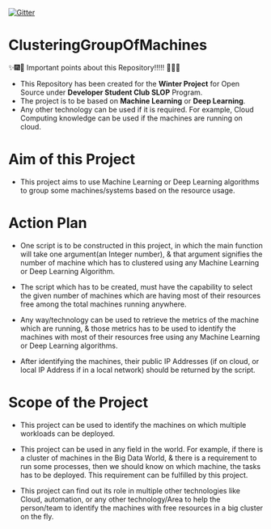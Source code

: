 [![Gitter](https://badges.gitter.im/ClusteringGroupOfMachines/community.svg)](https://gitter.im/ClusteringGroupOfMachines/community?utm_source=badge&utm_medium=badge&utm_campaign=pr-badge)
# ClusteringGroupOfMachines
:sparkles::fireworks::tada: Important points about this Repository!!!!! :tada::fireworks::sparkles:

* This Repository has been created for the **Winter Project** for Open Source under **Developer Student Club SLOP** Program.
* The project is to be based on **Machine Learning** or **Deep Learning**.
* Any other technology can be used if it is required. For example, Cloud Computing knowledge can be used if the machines are running on cloud.

# Aim of this Project
* This project aims to use Machine Learning or Deep Learning algorithms to group some machines/systems based on the resource usage.

# Action Plan
* One script is to be constructed in this project, in which the main function will take one argument(an Integer number), & that argument signifies the number of machine which has to clustered using any Machine Learning or Deep Learning Algorithm.

* The script which has to be created, must have the capability to select the given number of machines which are having most of their resources free among the total machines running anywhere.

* Any way/technology can be used to retrieve the metrics of the machine which are running, & those metrics has to be used to identify the machines with most of their resources free using any Machine Learning or Deep Learning algorithms.

* After identifying the machines, their public IP Addresses (if on cloud, or local IP Address if in a local network) should be returned by the script.

# Scope of the Project
* This project can be used to identify the machines on which multiple workloads can be deployed.

* This project can be used in any field in the world. For example, if there is a cluster of machines in the Big Data World, & there is a requirement to run 
some processes, then we should know on which machine, the tasks has to be deployed. This requirement can be fulfilled by this project.

* This project can find out its role in multiple other technologies like Cloud, automation, or any other technology/Area to help the person/team 
to identify the machines with free resources in a big cluster on the fly.

